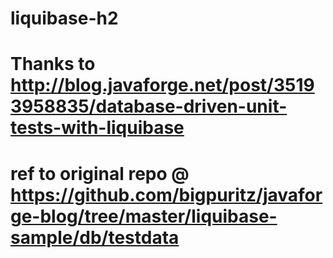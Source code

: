 # liquibase-h2
# Thanks to http://blog.javaforge.net/post/35193958835/database-driven-unit-tests-with-liquibase
# ref to original repo @ https://github.com/bigpuritz/javaforge-blog/tree/master/liquibase-sample/db/testdata
